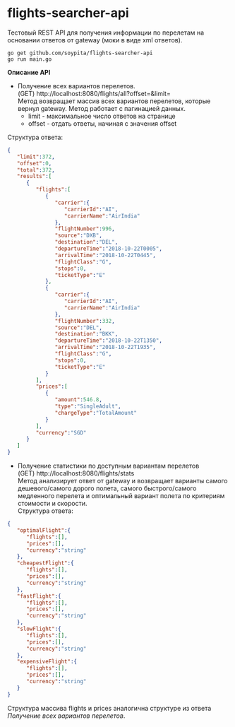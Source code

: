 # flights-searcher-api

Тестовый REST API для получения информации по перелетам на основании ответов от gateway (моки в виде xml ответов).

```
go get github.com/soypita/flights-searcher-api
go run main.go
```

**Описание API**

* Получение всех вариантов перелетов.  
(GET) http://localhost:8080/flights/all?offset=&limit=  
Метод возвращает массив всех вариантов перелетов, которые вернул gateway. Метод работает с пагинацией данных.
    - limit - максимальное число ответов на странице</li>
    - offset - отдать ответы, начиная с значения offset  

Структура ответа:  
```json
{
   "limit":372,
   "offset":0,
   "total":372,
   "results":[
      {
         "flights":[
            {
               "carrier":{
                  "carrierId":"AI",
                  "carrierName":"AirIndia"
               },
               "flightNumber":996,
               "source":"DXB",
               "destination":"DEL",
               "departureTime":"2018-10-22T0005",
               "arrivalTime":"2018-10-22T0445",
               "flightClass":"G",
               "stops":0,
               "ticketType":"E"
            },
            {
               "carrier":{
                  "carrierId":"AI",
                  "carrierName":"AirIndia"
               },
               "flightNumber":332,
               "source":"DEL",
               "destination":"BKK",
               "departureTime":"2018-10-22T1350",
               "arrivalTime":"2018-10-22T1935",
               "flightClass":"G",
               "stops":0,
               "ticketType":"E"
            }
         ],
         "prices":[
            {
               "amount":546.8,
               "type":"SingleAdult",
               "chargeType":"TotalAmount"
            }
         ],
         "currency":"SGD"
      }
   ]
}
```
* Получение статистики по доступным вариантам перелетов  
(GET) http://localhost:8080/flights/stats  
Метод анализирует ответ от gateway и возвращает варианты самого дешевого/самого дорого полета,
самого быстрого/самого медленного перелета и оптимальный вариант полета по критериям стоимости и скорости.  
Структура ответа:  
```json
{
   "optimalFlight":{
      "flights":[],
      "prices":[],
      "currency":"string"
   },
   "cheapestFlight":{
      "flights":[],
      "prices":[],
      "currency":"string"
   },
   "fastFlight":{
      "flights":[],
      "prices":[],
      "currency":"string"
   },
   "slowFlight":{
      "flights":[],
      "prices":[],
      "currency":"string"
   },
   "expensiveFlight":{
      "flights":[],
      "prices":[],
      "currency":"string"
   }
}
```
Структура массива flights и prices аналогична структуре из ответа *Получение всех вариантов перелетов*.

